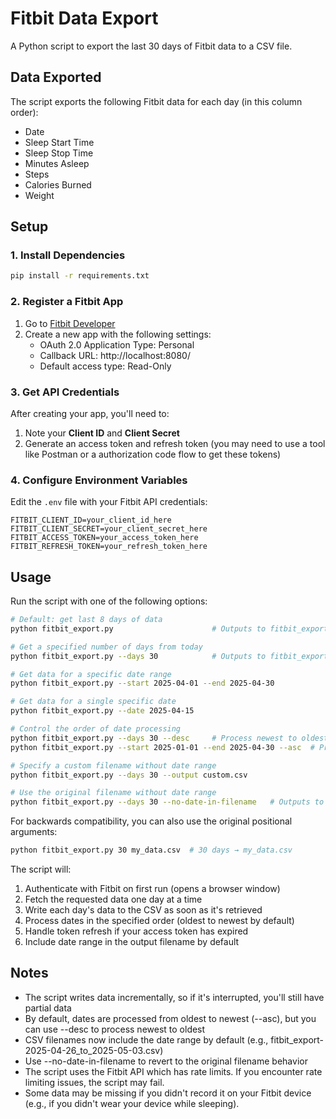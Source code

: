# Fitbit Data Export

A Python script to export the last 30 days of Fitbit data to a CSV file.

## Data Exported

The script exports the following Fitbit data for each day (in this column order):
- Date
- Sleep Start Time
- Sleep Stop Time
- Minutes Asleep
- Steps
- Calories Burned
- Weight

## Setup

### 1. Install Dependencies

```bash
pip install -r requirements.txt
```

### 2. Register a Fitbit App

1. Go to [Fitbit Developer](https://dev.fitbit.com/apps/new)
2. Create a new app with the following settings:
   - OAuth 2.0 Application Type: Personal
   - Callback URL: http://localhost:8080/
   - Default access type: Read-Only

### 3. Get API Credentials

After creating your app, you'll need to:
1. Note your **Client ID** and **Client Secret**
2. Generate an access token and refresh token (you may need to use a tool like Postman or a authorization code flow to get these tokens)

### 4. Configure Environment Variables

Edit the `.env` file with your Fitbit API credentials:

```
FITBIT_CLIENT_ID=your_client_id_here
FITBIT_CLIENT_SECRET=your_client_secret_here
FITBIT_ACCESS_TOKEN=your_access_token_here
FITBIT_REFRESH_TOKEN=your_refresh_token_here
```

## Usage

Run the script with one of the following options:

```bash
# Default: get last 8 days of data
python fitbit_export.py                      # Outputs to fitbit_export-YYYY-MM-DD_to_YYYY-MM-DD.csv

# Get a specified number of days from today
python fitbit_export.py --days 30            # Outputs to fitbit_export-YYYY-MM-DD_to_YYYY-MM-DD.csv

# Get data for a specific date range
python fitbit_export.py --start 2025-04-01 --end 2025-04-30

# Get data for a single specific date
python fitbit_export.py --date 2025-04-15

# Control the order of date processing
python fitbit_export.py --days 30 --desc     # Process newest to oldest dates
python fitbit_export.py --start 2025-01-01 --end 2025-04-30 --asc  # Process oldest to newest (default)

# Specify a custom filename without date range
python fitbit_export.py --days 30 --output custom.csv

# Use the original filename without date range
python fitbit_export.py --days 30 --no-date-in-filename   # Outputs to fitbit_export.csv
```

For backwards compatibility, you can also use the original positional arguments:

```bash
python fitbit_export.py 30 my_data.csv  # 30 days → my_data.csv
```

The script will:
1. Authenticate with Fitbit on first run (opens a browser window)
2. Fetch the requested data one day at a time
3. Write each day's data to the CSV as soon as it's retrieved
4. Process dates in the specified order (oldest to newest by default)
5. Handle token refresh if your access token has expired
6. Include date range in the output filename by default

## Notes

- The script writes data incrementally, so if it's interrupted, you'll still have partial data
- By default, dates are processed from oldest to newest (--asc), but you can use --desc to process newest to oldest
- CSV filenames now include the date range by default (e.g., fitbit_export-2025-04-26_to_2025-05-03.csv)
- Use --no-date-in-filename to revert to the original filename behavior
- The script uses the Fitbit API which has rate limits. If you encounter rate limiting issues, the script may fail.
- Some data may be missing if you didn't record it on your Fitbit device (e.g., if you didn't wear your device while sleeping).

